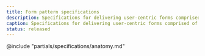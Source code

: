 ```yaml
---
title: Form pattern specifications
description: Specifications for delivering user-centric forms comprised of Helios form components and primitives.
caption: Specifications for delivering user-centric forms comprised of Helios form components and primitives.
status: released
---
```


@include "partials/specifications/anatomy.md"